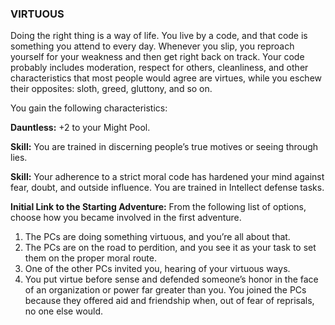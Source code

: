 ### VIRTUOUS

<!-- P, ID: 051023 -->

Doing the right thing is a way of life. You live by a code, and that code is something you attend to every day. Whenever you slip, you reproach yourself for your weakness and then get right back on track. Your code probably includes moderation, respect for others, cleanliness, and other characteristics that most people would agree are virtues, while you eschew their opposites: sloth, greed, gluttony, and so on.

<!-- P, ID: 051024 -->

You gain the following characteristics:

<!-- P, ID: 051025 -->

**Dauntless:** +2 to your Might Pool.

<!-- P, ID: 051026 -->

**Skill:** You are trained in discerning people’s true motives or seeing through lies.

<!-- P, ID: 051027 -->

**Skill:** Your adherence to a strict moral code has hardened your mind against fear, doubt, and outside influence. You are trained in Intellect defense tasks.

<!-- P, ID: 051028 -->

**Initial Link to the Starting Adventure:** From the following list of options, choose how you became involved in the first adventure.

<!-- L, ID: 051029 -->

1. The PCs are doing something virtuous, and you’re all about that.
2. The PCs are on the road to perdition, and you see it as your task to set them on the proper moral route.
3. One of the other PCs invited you, hearing of your virtuous ways.
4. You put virtue before sense and defended someone’s honor in the face of an organization or power far greater than you. You joined the PCs because they offered aid and friendship when, out of fear of reprisals, no one else would.

<!-- /L -->

